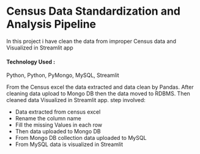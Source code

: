 
# Census Data Standardization and Analysis Pipeline
In this project i have clean the data from improper Census data and Visualized in Streamlit app

#### Technology Used : 
Python, Python, PyMongo, MySQL, Streamlit


From the Census excel the data extracted and data clean by Pandas. After cleaning data upload to Mongo DB then the data moved to RDBMS. Then cleaned data Visualized in Streamlit app. 
step involved:
   - Data extracted from census excel 
   - Rename the column name
   - Fill the missing Values in each row
   - Then data uploaded to Mongo DB
   - From Mongo DB collection data uploaded to MySQL
   - From MySQL data is visualized in Streamlit

